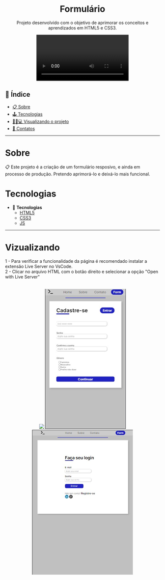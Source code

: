 <h1 align="center"> Formulário</h1>
<p align="center"> Projeto desenvolvido com o objetivo de aprimorar os conceitos e aprendizados em HTML5 e CSS3. </p>

<div align="center">
<video width:10% src="./img_rm/form-video.mp4"></video>
</div>

## 📕 Índice

- [📋 Sobre](#Sobre)
- [🕹 Tecnologias](#Tecnologias)
- [👩🏻💻 Visualizando o projeto](#Visualizando)
- [📲 Contatos](#Contatos)

<hr>

<!-- About -->

# Sobre

<p align="left"> 📋 Este projeto é a criação de um formulário resposivo, e ainda em processo de produção. Pretendo aprimorá-lo e deixá-lo mais funcional. </p>

<!-- TECHNOLOGIES -->

# Tecnologias

- 🧩 **Tecnologias**
  - [HTML5](https://developer.mozilla.org/pt-BR/docs/Web/HTML)
  - [CSS3](https://developer.mozilla.org/pt-BR/docs/Web/CSS)
  - [JS](https://developer.mozilla.org/pt-BR/docs/Web/JavaScript)

<hr>

<!-- TECHNOLOGIES -->

# Vizualizando

1 - Para verificar a funcionalidade da página é recomendado instalar a extensão Live Server no VsCode. <br> 2 - Clicar no arquivo HTML com o botão direito e selecionar a opção "Open with Live Server"

<br>

<div align="center" display="flex">
<img src='./img_rm/form_web.jpeg'>
<img src='./img_rm/form-mobile.jpeg'>
<img src='./img_rm/form-tablet.jpeg'>
</div>

<br>
